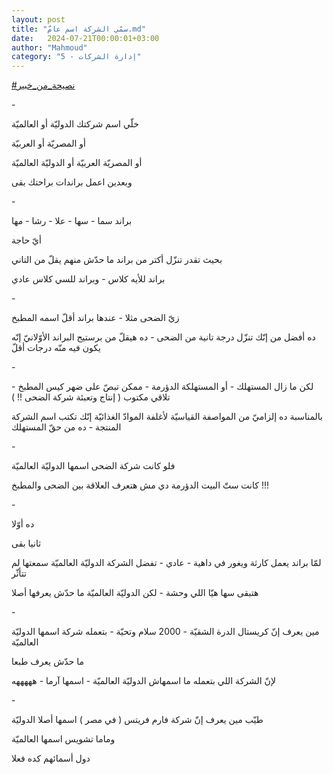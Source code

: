 ```yaml
---
layout: post
title: "سمّي الشركة اسم عامّ.md"
date:   2024-07-21T00:00:01+03:00
author: "Mahmoud"
category: "5 - إدارة الشركات"
---
```

[<u>\#نصيحة_من_خبير</u>](https://www.facebook.com/hashtag/%D9%86%D8%B5%D9%8A%D8%AD%D8%A9_%D9%85%D9%86_%D8%AE%D8%A8%D9%8A%D8%B1?__eep__=6&__cft__%5b0%5d=AZXXaSyhUDtq9OvZanbeeSA6ZVSiP4Ak8Oq7GbTP1o9Sqs-x0MhK7hDhOGjk51vfQs_XP_71wglD8XD8uoeGD5zTBM23bXbjiJdsHFIzyitWWaMCrxKvS7Dehi4S3RMaCKYjoXAo6JsYHv5UhEQhIHJXJf0S272j50mX7Ws4S_0RC6pSBBqZES8HkKtsd1PsVQQ&__tn__=*NK-R)

\-

خلّي اسم شركتك الدوليّة أو العالميّة

أو المصريّة أو العربيّة

أو المصريّة العربيّة أو الدوليّة العالميّة

وبعدين اعمل براندات براحتك بقى

\-

براند سما - سها - علا - رشا - مها

أيّ حاجة

بحيث تقدر تنزّل أكتر من براند ما حدّش منهم يقلّ من
التاني

براند للأيه كلاس - وبراند للسي كلاس عادي

\-

زيّ الضحى مثلا - عندها براند أقلّ اسمه المطبخ

ده أفضل من إنّك تنزّل درجة تانية من الضحى - ده هيقلّ من
برستيج البراند الأوّلانيّ إنّه يكون فيه منّه درجات أقلّ

\-

لكن ما زال المستهلك - أو المستهلكة الدؤرمة - ممكن تبصّ
على ضهر كيس المطبخ - تلاقي مكتوب ( إنتاج وتعبئة شركة الضحى !! )

بالمناسبة ده إلزاميّ من المواصفة القياسيّة لأغلفة الموادّ
الغذائيّة إنّك تكتب اسم الشركة المنتجة - ده من حقّ المستهلك

\-

فلو كانت شركة الضحى اسمها الدوليّة العالميّة

كانت ستّ البيت الدؤرمة دي مش هتعرف العلاقة بين الضحى
والمطبخ !!!

\-

ده أوّلا

ثانيا بقى

لمّا براند يعمل كارثة ويغور في داهية - عادي - تفضل الشركة
الدوليّة العالميّة سمعتها لم تتأثّر

هتبقى سها هيّا اللي وحشة - لكن الدوليّة العالميّة ما حدّش
يعرفها أصلا

\-

مين يعرف إنّ كريستال الدرة الشقيّة - 2000 سلام وتحيّة -
بتعمله شركة اسمها الدوليّة العالميّة

ما حدّش يعرف طبعا

لإنّ الشركة اللي بتعمله ما اسمهاش الدوليّة العالميّة -
اسمها آرما - هههههه

\-

طيّب مين يعرف إنّ شركة فارم فريتس ( في مصر ) اسمها أصلا
الدوليّة

وماما تشويس اسمها العالميّة

دول أسمائهم كده فعلا
